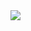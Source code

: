 
<img src='https://github.com/1587315093/1587315093/assets/77056991/d71a3fa4-86c9-4303-842e-29574e433c59' />




<!-- (https://github.com/1587315093/1587315093/assets/77056991/a7b3dd83-d86d-44b0-81f1-6de8f25fac1d)  -->
<!-- (https://github.com/1587315093/1587315093/assets/77056991/f09a53b5-65be-4960-80e0-5088f333ac92) -->
<!-- (https://github.com/1587315093/1587315093/assets/77056991/a7b3dd83-d86d-44b0-81f1-6de8f25fac1d)  -->

